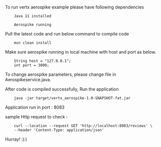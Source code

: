 To run vertx aerospike example please have following dependencies

        Java 11 installed

        Aerospike running

Pull the latest code and run below command to compile code

        mvn clean install

Make sure aerospike running in local machine with host and port as below.

        String host = "127.0.0.1";
        int port = 3000;

To change aerospike parameters, please change  file in Aerospikeservice.java.

After code is compiled successfully, Run the application

        java -jar target/vertx_aerospike-1.0-SNAPSHOT-fat.jar

Application run in port : 8083

sample Http request to check :

        curl --location --request GET 'http://localhost:8083/reviews' \
        --header 'Content-Type: application/json'

Hurray! :):)

